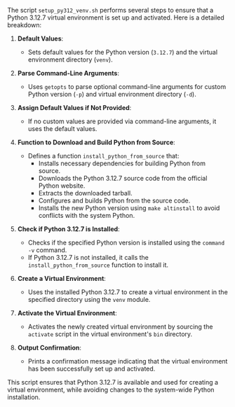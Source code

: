 The script `setup_py312_venv.sh` performs several steps to ensure that a Python 3.12.7 virtual environment is set up and activated. Here is a detailed breakdown:

1. **Default Values**:
   - Sets default values for the Python version (`3.12.7`) and the virtual environment directory (`venv`).

2. **Parse Command-Line Arguments**:
   - Uses `getopts` to parse optional command-line arguments for custom Python version (`-p`) and virtual environment directory (`-d`).

3. **Assign Default Values if Not Provided**:
   - If no custom values are provided via command-line arguments, it uses the default values.

4. **Function to Download and Build Python from Source**:
   - Defines a function `install_python_from_source` that:
     - Installs necessary dependencies for building Python from source.
     - Downloads the Python 3.12.7 source code from the official Python website.
     - Extracts the downloaded tarball.
     - Configures and builds Python from the source code.
     - Installs the new Python version using `make altinstall` to avoid conflicts with the system Python.

5. **Check if Python 3.12.7 is Installed**:
   - Checks if the specified Python version is installed using the `command -v` command.
   - If Python 3.12.7 is not installed, it calls the `install_python_from_source` function to install it.

6. **Create a Virtual Environment**:
   - Uses the installed Python 3.12.7 to create a virtual environment in the specified directory using the `venv` module.

7. **Activate the Virtual Environment**:
   - Activates the newly created virtual environment by sourcing the `activate` script in the virtual environment's `bin` directory.

8. **Output Confirmation**:
   - Prints a confirmation message indicating that the virtual environment has been successfully set up and activated.

This script ensures that Python 3.12.7 is available and used for creating a virtual environment, while avoiding changes to the system-wide Python installation.
